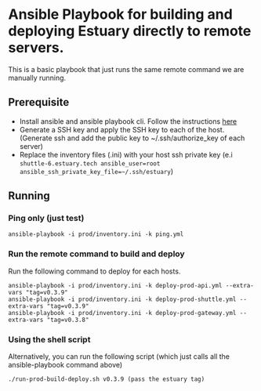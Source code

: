 # Ansible Playbook for building and deploying Estuary directly to remote servers.

This is a basic playbook that just runs the same remote command we are manually running.

## Prerequisite
- Install ansible and ansible playbook cli. Follow the instructions [here](https://docs.ansible.com/ansible/latest/installation_guide/intro_installation.html)
- Generate a SSH key and apply the SSH key to each of the host. (Generate ssh and add the public key to ~/.ssh/authorize_key of each server)
- Replace the inventory files (.ini) with your host ssh private key (e.i `shuttle-6.estuary.tech ansible_user=root ansible_ssh_private_key_file=~/.ssh/estuary`)

## Running
### Ping only (just test)
```
ansible-playbook -i prod/inventory.ini -k ping.yml 
```

### Run the remote command to build and deploy
Run the following command to deploy for each hosts.
```
ansible-playbook -i prod/inventory.ini -k deploy-prod-api.yml --extra-vars "tag=v0.3.9"
ansible-playbook -i prod/inventory.ini -k deploy-prod-shuttle.yml --extra-vars "tag=v0.3.9"
ansible-playbook -i prod/inventory.ini -k deploy-prod-gateway.yml --extra-vars "tag=v0.3.8"
```


### Using the shell script
Alternatively, you can run the following script (which just calls all the ansible-playbook command above)
```
./run-prod-build-deploy.sh v0.3.9 (pass the estuary tag)
```